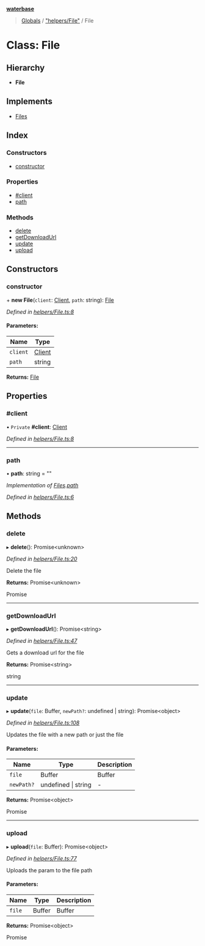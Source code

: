 **[waterbase](../README.md)**

> [Globals](../globals.md) / ["helpers/File"](../modules/_helpers_file_.md) / File

# Class: File

## Hierarchy

- **File**

## Implements

- [Files](../interfaces/_models_files_.files.md)

## Index

### Constructors

- [constructor](_helpers_file_.file.md#constructor)

### Properties

- [#client](_helpers_file_.file.md##client)
- [path](_helpers_file_.file.md#path)

### Methods

- [delete](_helpers_file_.file.md#delete)
- [getDownloadUrl](_helpers_file_.file.md#getdownloadurl)
- [update](_helpers_file_.file.md#update)
- [upload](_helpers_file_.file.md#upload)

## Constructors

### constructor

\+ **new File**(`client`: [Client](_client_.client.md), `path`: string): [File](_helpers_file_.file.md)

_Defined in [helpers/File.ts:8](https://github.com/sinewtech/waterbase/blob/b0835b6/lib/helpers/File.ts#L8)_

#### Parameters:

| Name     | Type                         |
| -------- | ---------------------------- |
| `client` | [Client](_client_.client.md) |
| `path`   | string                       |

**Returns:** [File](_helpers_file_.file.md)

## Properties

### #client

• `Private` **#client**: [Client](_client_.client.md)

_Defined in [helpers/File.ts:8](https://github.com/sinewtech/waterbase/blob/b0835b6/lib/helpers/File.ts#L8)_

---

### path

• **path**: string = ""

_Implementation of [Files](../interfaces/_models_files_.files.md).[path](../interfaces/_models_files_.files.md#path)_

_Defined in [helpers/File.ts:6](https://github.com/sinewtech/waterbase/blob/b0835b6/lib/helpers/File.ts#L6)_

## Methods

### delete

▸ **delete**(): Promise\<unknown>

_Defined in [helpers/File.ts:20](https://github.com/sinewtech/waterbase/blob/b0835b6/lib/helpers/File.ts#L20)_

Delete the file

**Returns:** Promise\<unknown>

Promise<any>

---

### getDownloadUrl

▸ **getDownloadUrl**(): Promise\<string>

_Defined in [helpers/File.ts:47](https://github.com/sinewtech/waterbase/blob/b0835b6/lib/helpers/File.ts#L47)_

Gets a download url for the file

**Returns:** Promise\<string>

string

---

### update

▸ **update**(`file`: Buffer, `newPath?`: undefined \| string): Promise\<object>

_Defined in [helpers/File.ts:108](https://github.com/sinewtech/waterbase/blob/b0835b6/lib/helpers/File.ts#L108)_

Updates the file with a new path or just the file

#### Parameters:

| Name       | Type                | Description |
| ---------- | ------------------- | ----------- |
| `file`     | Buffer              | Buffer      |
| `newPath?` | undefined \| string | -           |

**Returns:** Promise\<object>

Promise<object>

---

### upload

▸ **upload**(`file`: Buffer): Promise\<object>

_Defined in [helpers/File.ts:77](https://github.com/sinewtech/waterbase/blob/b0835b6/lib/helpers/File.ts#L77)_

Uploads the param to the file path

#### Parameters:

| Name   | Type   | Description |
| ------ | ------ | ----------- |
| `file` | Buffer | Buffer      |

**Returns:** Promise\<object>

Promise<object>
